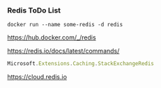 ### Redis ToDo List


```Docker
docker run --name some-redis -d redis
```

https://hub.docker.com/_/redis

https://redis.io/docs/latest/commands/

```Javascript
Microsoft.Extensions.Caching.StackExchangeRedis
```

https://cloud.redis.io
